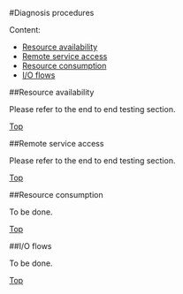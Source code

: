 #<a name="top"></a>Diagnosis procedures

Content:<br>

* [Resource availability](#section1)
* [Remote service access](#section2)
* [Resource consumption](#section3)
* [I/O flows](#section4)

##<a name="section1"></a>Resource availability

Please refer to the end to end testing section.

[Top](#top)

##<a name="section2"></a>Remote service access

Please refer to the end to end testing section.

[Top](#top)

##<a name="section3"></a>Resource consumption

To be done.

[Top](#top)

##<a name="section4"></a>I/O flows

To be done.

[Top](#top)